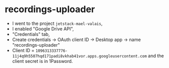 
# recordings-uploader



- I went to the project `jetstack-mael-valais`,
- I enabled "Google Drive API",
- "Credentials" tab,
- Create credentials -> OAuth client ID -> Desktop app -> name "recordings-uploader"
- Client ID = `1096313337776-11j4q9h5507hqd171padi8vkhab41vor.apps.googleusercontent.com`
  and the client secret is in 1Password.
